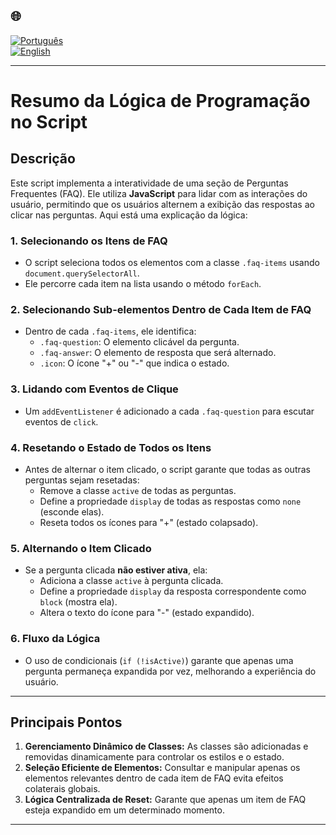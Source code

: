 ## 🌐
[![Português](https://img.shields.io/badge/-Português-green)](README_js_explicacao.md)  
[![English](https://img.shields.io/badge/-English-blue)](README_js_explicacao_en.md)

---

# Resumo da Lógica de Programação no Script

## Descrição

Este script implementa a interatividade de uma seção de Perguntas Frequentes (FAQ). Ele utiliza **JavaScript** para lidar com as interações do usuário, permitindo que os usuários alternem a exibição das respostas ao clicar nas perguntas. Aqui está uma explicação da lógica:

### 1. Selecionando os Itens de FAQ
- O script seleciona todos os elementos com a classe `.faq-items` usando `document.querySelectorAll`.
- Ele percorre cada item na lista usando o método `forEach`.

### 2. Selecionando Sub-elementos Dentro de Cada Item de FAQ
- Dentro de cada `.faq-items`, ele identifica:
  - `.faq-question`: O elemento clicável da pergunta.
  - `.faq-answer`: O elemento de resposta que será alternado.
  - `.icon`: O ícone "+" ou "-" que indica o estado.

### 3. Lidando com Eventos de Clique
- Um `addEventListener` é adicionado a cada `.faq-question` para escutar eventos de `click`.

### 4. Resetando o Estado de Todos os Itens
- Antes de alternar o item clicado, o script garante que todas as outras perguntas sejam resetadas:
  - Remove a classe `active` de todas as perguntas.
  - Define a propriedade `display` de todas as respostas como `none` (esconde elas).
  - Reseta todos os ícones para "+" (estado colapsado).

### 5. Alternando o Item Clicado
- Se a pergunta clicada **não estiver ativa**, ela:
  - Adiciona a classe `active` à pergunta clicada.
  - Define a propriedade `display` da resposta correspondente como `block` (mostra ela).
  - Altera o texto do ícone para "-" (estado expandido).

### 6. Fluxo da Lógica
- O uso de condicionais (`if (!isActive)`) garante que apenas uma pergunta permaneça expandida por vez, melhorando a experiência do usuário.

---

## Principais Pontos

1. **Gerenciamento Dinâmico de Classes:** As classes são adicionadas e removidas dinamicamente para controlar os estilos e o estado.
2. **Seleção Eficiente de Elementos:** Consultar e manipular apenas os elementos relevantes dentro de cada item de FAQ evita efeitos colaterais globais.
3. **Lógica Centralizada de Reset:** Garante que apenas um item de FAQ esteja expandido em um determinado momento.

---